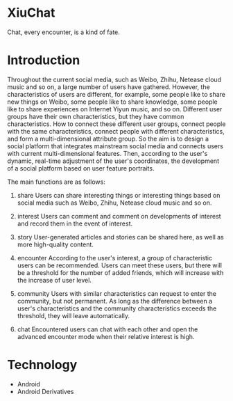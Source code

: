 # XiuChat

Chat, every encounter, is a kind of fate.

# Introduction

Throughout the current social media, such as Weibo, Zhihu, Netease cloud music and so on, a large number of users have gathered. However, the characteristics of users are different, for example, some people like to share new things on Weibo, some people like to share knowledge, some people like to share experiences on Internet Yiyun music, and so on. Different user groups have their own characteristics, but they have common characteristics. How to connect these different user groups, connect people with the same characteristics, connect people with different characteristics, and form a multi-dimensional attribute group. So the aim is to design a social platform that integrates mainstream social media and connects users with current multi-dimensional features. Then, according to the user's dynamic, real-time adjustment of the user's coordinates, the development of a social platform based on user feature portraits.

The main functions are as follows:

1. share
Users can share interesting things or interesting things based on social media such as Weibo, Zhihu, Netease cloud music and so on.

2. interest
Users can comment and comment on developments of interest and record them in the event of interest.

3. story
User-generated articles and stories can be shared here, as well as more high-quality content.

4. encounter
According to the user's interest, a group of characteristic users can be recommended. Users can meet these users, but there will be a threshold for the number of added friends, which will increase with the increase of user level.

5. community
Users with similar characteristics can request to enter the community, but not permanent. As long as the difference between a user's characteristics and the community characteristics exceeds the threshold, they will leave automatically.

6. chat
Encountered users can chat with each other and open the advanced encounter mode when their relative interest is high.

# Technology

* Android 
* Android Derivatives
 